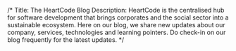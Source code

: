 /*
Title: The HeartCode Blog
Description: HeartCode is the centralised hub for software development that brings corporates and the social sector into a sustainable ecosystem. Here on our blog, we share new updates about our company, services, technologies and learning pointers. Do check-in on our blog frequently for the latest updates.
*/